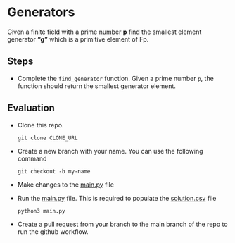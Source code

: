 # Generators

Given a finite field with a prime number **p** find the smallest element generator **“g”** which is a primitive element of Fp.

## Steps

* Complete the `find_generator` function. Given a prime number `p`, the function should return the smallest generator element.

## Evaluation

-   Clone this repo.

    ```
    git clone CLONE_URL
    ```
    
-   Create a new branch with your name. You can use the following command

    ```
    git checkout -b my-name
    ```

-   Make changes to the [main.py](main.py) file

-   Run the [main.py](main.py) file. This is required to populate the [solution.csv](solution.csv) file 
    ```
    python3 main.py
    ```

-   Create a pull request from your branch to the main branch of the repo to run the github workflow.

